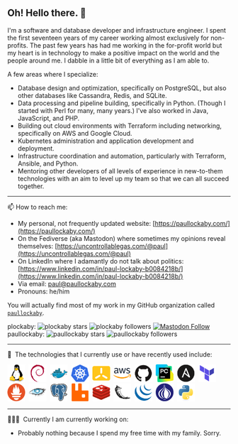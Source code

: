 ## Oh! Hello there. 👋

I'm a software and database developer and infrastructure engineer. I spent the first seventeen years of my career working almost exclusively for non-profits. The past few years has had me working in the for-profit world but my heart is in technology to make a positive impact on the world and the people around me. I dabble in a little bit of everything as I am able to.

A few areas where I specialize:

* Database design and optimization, specifically on PostgreSQL, but also other databases like Cassandra, Redis, and SQLite.
* Data processing and pipeline building, specifically in Python. (Though I started with Perl for many, many years.) I've also worked in Java, JavaScript, and PHP.
* Building out cloud environments with Terraform including networking, specifically on AWS and Google Cloud.
* Kubernetes administration and application development and deployment.
* Infrastructure coordination and automation, particularly with Terraform, Ansible, and Python.
* Mentoring other developers of all levels of experience in new-to-them technologies with an aim to level up my team so that we can all succeed together.

---

📫 How to reach me:

* My personal, not frequently updated website: [https://paullockaby.com/](https://paullockaby.com/)
* On the Fediverse (aka Mastodon) where sometimes my opinions reveal themselves: [https://uncontrollablegas.com/@paul](https://uncontrollablegas.com/@paul)
* On LinkedIn where I adamantly do not talk about politics: [https://www.linkedin.com/in/paul-lockaby-b0084218b/](https://www.linkedin.com/in/paul-lockaby-b0084218b/)
* Via email: [paul@paullockaby.com](mailto:paul@paullockaby.com)
* Pronouns: he/him

You will actually find most of my work in my GitHub organization called [`paullockaby`](https://github.com/paullockaby).

plockaby: ![plockaby stars](https://img.shields.io/github/stars/plockaby)&nbsp;![plockaby followers](https://img.shields.io/github/followers/plockaby)&nbsp;[![Mastodon Follow](https://img.shields.io/mastodon/follow/106882571030731815?domain=https%3A%2F%2Funcontrollablegas.com)](https://uncontrollablegas.com/@paul)
<br/>
paullockaby: ![paullockaby stars](https://img.shields.io/github/stars/paullockaby)&nbsp;![paullockaby followers](https://img.shields.io/github/followers/paullockaby)&nbsp;<br/>

---

🔭&nbsp;  The technologies that I currently use or have recently used include:

<img src="https://raw.githubusercontent.com/devicons/devicon/6910f0503efdd315c8f9b858234310c06e04d9c0/icons/linux/linux-original.svg" title="Linux" alt="Linux" width="40" height="40"/>&nbsp;
<img src="https://raw.githubusercontent.com/devicons/devicon/6910f0503efdd315c8f9b858234310c06e04d9c0/icons/debian/debian-original.svg" title="Debian" alt="Debian" width="40" height="40"/>&nbsp;
<img src="https://raw.githubusercontent.com/devicons/devicon/6910f0503efdd315c8f9b858234310c06e04d9c0/icons/docker/docker-original.svg" title="Docker" alt="Docker" width="40" height="40"/>&nbsp;
<img src="https://raw.githubusercontent.com/devicons/devicon/6910f0503efdd315c8f9b858234310c06e04d9c0/icons/kubernetes/kubernetes-original.svg" title="Kubernetes" alt="Kubernetes" width="40" height="40"/>&nbsp;
<img src="https://raw.githubusercontent.com/devicons/devicon/6910f0503efdd315c8f9b858234310c06e04d9c0/icons/k3s/k3s-original.svg" title="k3s" alt="k3s" width="40" height="40"/>&nbsp;
<img src="https://raw.githubusercontent.com/devicons/devicon/6910f0503efdd315c8f9b858234310c06e04d9c0/icons/amazonwebservices/amazonwebservices-original-wordmark.svg" title="AWS" alt="AWS" width="40" height="40"/>&nbsp;
<img src="https://raw.githubusercontent.com/devicons/devicon/6910f0503efdd315c8f9b858234310c06e04d9c0/icons/github/github-original.svg" title="GitHub" alt="GitHub" width="40" height="40"/>&nbsp;
<img src="https://raw.githubusercontent.com/devicons/devicon/6910f0503efdd315c8f9b858234310c06e04d9c0/icons/pycharm/pycharm-original.svg" title="PyCharm" alt="PyCharm" width="40" height="40"/>&nbsp;
<img src="https://raw.githubusercontent.com/devicons/devicon/6910f0503efdd315c8f9b858234310c06e04d9c0/icons/ansible/ansible-original.svg" title="Ansible" alt="Ansible" width="40" height="40"/>&nbsp;
<img src="https://raw.githubusercontent.com/devicons/devicon/6910f0503efdd315c8f9b858234310c06e04d9c0/icons/terraform/terraform-original.svg" title="Terraform" alt="Terraform" width="40" height="40"/>&nbsp;
<img src="https://raw.githubusercontent.com/devicons/devicon/6910f0503efdd315c8f9b858234310c06e04d9c0/icons/prometheus/prometheus-original.svg" title="Prometheus" alt="Prometheus" width="40" height="40"/>&nbsp;
<img src="https://raw.githubusercontent.com/devicons/devicon/6910f0503efdd315c8f9b858234310c06e04d9c0/icons/cassandra/cassandra-original.svg" title="Cassandra" alt="Cassandra" width="40" height="40"/>&nbsp;
<img src="https://raw.githubusercontent.com/devicons/devicon/6910f0503efdd315c8f9b858234310c06e04d9c0/icons/postgresql/postgresql-original.svg" title="PostgreSQL" alt="PostgreSQL" width="40" height="40"/>&nbsp;
<img src="https://raw.githubusercontent.com/devicons/devicon/6910f0503efdd315c8f9b858234310c06e04d9c0/icons/rabbitmq/rabbitmq-original.svg" title="RabbitMQ" alt="RabbitMQ" width="40" height="40"/>&nbsp;
<img src="https://raw.githubusercontent.com/devicons/devicon/6910f0503efdd315c8f9b858234310c06e04d9c0/icons/redis/redis-original.svg" title="Redis" alt="Redis" width="40" height="40"/>&nbsp;
<img src="https://raw.githubusercontent.com/devicons/devicon/6910f0503efdd315c8f9b858234310c06e04d9c0/icons/flask/flask-original.svg" title="Flask" alt="Flask" width="40" height="40"/>&nbsp;
<img src="https://raw.githubusercontent.com/devicons/devicon/6910f0503efdd315c8f9b858234310c06e04d9c0/icons/jquery/jquery-original.svg" title="jQuery" alt="jQuery" width="40" height="40"/>&nbsp;
<img src="https://raw.githubusercontent.com/devicons/devicon/6910f0503efdd315c8f9b858234310c06e04d9c0/icons/perl/perl-original.svg" title="Perl" alt="Perl" width="40" height="40"/>&nbsp;
<img src="https://raw.githubusercontent.com/devicons/devicon/6910f0503efdd315c8f9b858234310c06e04d9c0/icons/python/python-original.svg" title="Python" alt="Python" width="40" height="40"/>&nbsp;

---

🧑🏻‍💻&nbsp; Currently I am currently working on:

* Probably nothing because I spend my free time with my family. Sorry.
